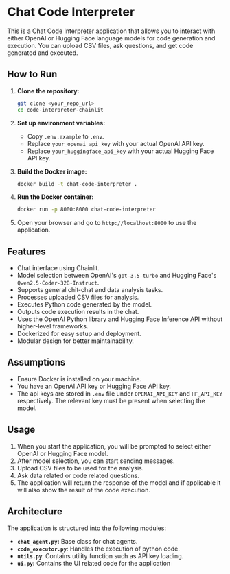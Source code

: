 # Chat Code Interpreter

This is a Chat Code Interpreter application that allows you to interact with either OpenAI or Hugging Face language models for code generation and execution. You can upload CSV files, ask questions, and get code generated and executed.

## How to Run

1.  **Clone the repository:**
    ```bash
    git clone <your_repo_url>
    cd code-interpreter-chainlit
    ```

2.  **Set up environment variables:**
    *   Copy `.env.example` to `.env`.
    *   Replace `your_openai_api_key` with your actual OpenAI API key.
    *   Replace `your_huggingface_api_key` with your actual Hugging Face API key.

3.  **Build the Docker image:**
    ```bash
    docker build -t chat-code-interpreter .
    ```

4.  **Run the Docker container:**
    ```bash
    docker run -p 8000:8000 chat-code-interpreter
    ```

5.  Open your browser and go to `http://localhost:8000` to use the application.

## Features

-   Chat interface using Chainlit.
-   Model selection between OpenAI's `gpt-3.5-turbo` and Hugging Face's `Qwen2.5-Coder-32B-Instruct`.
-   Supports general chit-chat and data analysis tasks.
-   Processes uploaded CSV files for analysis.
-   Executes Python code generated by the model.
-   Outputs code execution results in the chat.
-   Uses the OpenAI Python library and Hugging Face Inference API without higher-level frameworks.
-   Dockerized for easy setup and deployment.
-   Modular design for better maintainability.

## Assumptions

-   Ensure Docker is installed on your machine.
-   You have an OpenAI API key or Hugging Face API key.
-   The api keys are stored in `.env` file under `OPENAI_API_KEY` and `HF_API_KEY` respectively. The relevant key must be present when selecting the model.

## Usage

1.  When you start the application, you will be prompted to select either OpenAI or Hugging Face model.
2.  After model selection, you can start sending messages.
3.  Upload CSV files to be used for the analysis.
4.  Ask data related or code related questions.
5.  The application will return the response of the model and if applicable it will also show the result of the code execution.

## Architecture

The application is structured into the following modules:

-   **`chat_agent.py`:** Base class for chat agents.
-  **`code_executor.py`**: Handles the execution of python code.
-  **`utils.py`**: Contains utility function such as API key loading.
-   **`ui.py`:** Contains the UI related code for the application